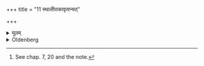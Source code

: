 +++
title = "11 स्थालीपाकावृतान्यत्"

+++

<details><summary>मूलम्</summary>

स्थालीपाकावृतान्यत् ११
</details>

<details><summary>Oldenberg</summary>

11. [^5]  The rest (should be performed) according to the Sthālīpāka rite.


[^5]:  See chap. 7, 20 and the note.
</details>
